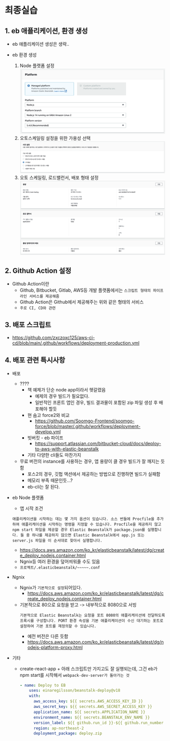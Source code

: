 # 최종실습

## 1. eb 애플리케이션, 환경 생성

- eb 애플리케이션 생성은 생략..

- eb 환경 생성
  1. Node 플랫폼 설정
     ![eb-create](/resources/eb-create.png)
  2. 오토스케일링 설정을 위한 가용성 선택
     ![eb-detail-ready](/resources/eb-detail-ready.png)
  3. 오토 스케일링, 로드밸런서, 배포 형태 설정
     ![eb-detail-settings](/resources/eb-detail-settings.png)

## 2. Github Action 설정

- Github Action이란
  - Github, Bitbucket, Gitlab, AWS등 개발 플랫폼에서는 `스크립트 형태의 파이프라인 서비스를 제공해줌`
  - Github Action은 Github에서 제공해주는 위와 같은 형태의 서비스
  - `주로 CI, CD와 관련`

## 3. 배포 스크립트

- https://github.com/zxczoxc125/aws-ci-cd/blob/main/.github/workflows/deployment-production.yml

## 4. 배포 관련 특시사항

- 배포
  - ????
    - 책 예제가 단순 node app이라서 헷갈렸음
      - 예제의 경우 빌드가 필요없다.
      - 일반적인 프론트 앱인 경우, 빌드 결과물이 포함된 zip 파일 생성 후 배포해야 할듯
    - 현 숨고 force2와 비교
      - https://github.com/Soomgo-Frontend/soomgo-force/blob/master/.github/workflows/deployment-develop.yml
    - 빗버킷 - eb 파이프
      - https://support.atlassian.com/bitbucket-cloud/docs/deploy-to-aws-with-elastic-beanstalk
    - 기타 다양한 cli들도 마찬가지
  - 무료 버전의 instance를 사용하는 경우, 앱 용량이 클 경우 빌드가 잘 깨지는 듯함
    - 포스2의 경우, 깃헙 액션에서 제공하는 방법으로 진행하면 빌드가 실패함
    - 메모리 부족 때문인듯...?
    - eb-cli는 잘 된다.
- eb Node 플랫폼
  - 앱 시작 조건

  ```
  애플리케이션을 시작하는 데는 몇 가지 옵션이 있습니다. 소스 번들에 Procfile을 추가하여 애플리케이션을 시작하는 명령을 지정할 수 있습니다. Procfile을 제공하지 않고 npm start 파일을 제공할 경우 Elastic Beanstalk가 package.json를 실행합니다. 둘 중 하나를 제공하지 않으면 Elastic Beanstalk에서 app.js 또는 server.js 파일을 이 순서대로 찾아서 실행합니다.
  ```

  - https://docs.aws.amazon.com/ko_kr/elasticbeanstalk/latest/dg/create_deploy_nodejs.container.html
  - Ngnix등 여러 환경을 덮어씌워줄 수도 있음
  - `프로젝트/.elasticbeanstalk/~~~~~.conf`
- Ngnix
  - Ngnix가 `기본적으로 설정`되어있다.
    - https://docs.aws.amazon.com/ko_kr/elasticbeanstalk/latest/dg/create_deploy_nodejs.container.html
  - 기본적으로 80으로 요청을 받고 -> 내부적으로 8080으로 서빙
    ```
    기본적으로 Elastic Beanstalk는 요청을 포트 8080의 애플리케이션에 전달하도록 프록시를 구성합니다. PORT 환경 속성을 기본 애플리케이션이 수신 대기하는 포트로 설정하여 기본 포트를 재정의할 수 있습니다.
    ```
    - 예전 버전은 다른 듯함
    - https://docs.aws.amazon.com/ko_kr/elasticbeanstalk/latest/dg/nodejs-platform-proxy.html
- 기타
  - create-react-app + 아래 스크립트만 가지고도 잘 실행되는데, 그건 eb가 npm start를 시작해서 `webpack-dev-server가 돌아가는 것`
    ```yml
    - name: Deploy to EB
        uses: einaregilsson/beanstalk-deploy@v18
        with:
          aws_access_key: ${{ secrets.AWS_ACCESS_KEY_ID }}
          aws_secret_key: ${{ secrets.AWS_SECRET_ACCESS_KEY }}
          application_name: ${{ secrets.APPLICATION_NAME }}
          environment_name: ${{ secrets.BEANSTALK_ENV_NAME }}
          version_label: ${{ github.run_id }}-${{ github.run_number }}-${{ github.run_attempt }}
          region: ap-northeast-2
          deployment_package: deploy.zip
    ```
